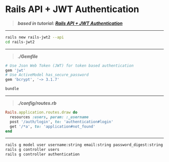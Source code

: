 # Rails API + JWT Authentication

> ***based in tutorial: [Rails API + JWT Authentication](https://medium.com/binar-academy/rails-api-jwt-authentication-a04503ea3248)***

---
```sh
rails new rails-jwt2 --api
cd rails-jwt2
```
---
> ___./Gemfile___
```ruby
# Use Json Web Token (JWT) for token based authentication
gem 'jwt'
# Use ActiveModel has_secure_password
gem 'bcrypt', '~> 3.1.7'
```

```sh
bundle
```
---
> ___./config/routes.rb___
```ruby
Rails.application.routes.draw do
  resources :users, param: :_username
  post '/auth/login', to: 'authentication#login'
  get '/*a', to: 'application#not_found'
end
```

---
```sh
rails g model user username:string email:string password_digest:string
rails g controller users
rails g controller authentication
```
